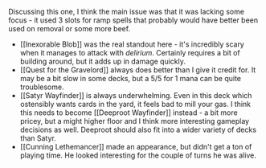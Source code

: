 Discussing this one, I think the main issue was that it was lacking some focus - it used 3 slots for ramp spells that probably would have better been used on removal or some more beef.

- [[Inexorable Blob]] was the real standout here - it's incredibly scary when it manages to attack with _delirium_. Certainly requires a bit of building around, but it adds up in damage quickly.
- [[Quest for the Gravelord]] always does better than I give it credit for. It may be a bit slow in some decks, but a 5/5 for 1 mana can be quite troublesome.
- [[Satyr Wayfinder]] is always underwhelming. Even in this deck which ostensibly wants cards in the yard, it feels bad to mill your gas. I think this needs to become [[Deeproot Wayfinder]] instead - a bit more pricey, but a might higher floor and I think more interesting gameplay decisions as well. Deeproot should also fit into a wider variety of decks than Satyr.
- [[Cunning Lethemancer]] made an appearance, but didn't get a ton of playing time. He looked interesting for the couple of turns he was alive.
